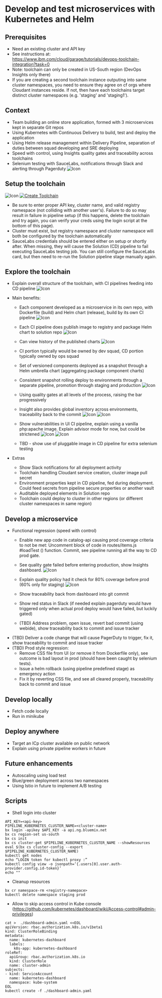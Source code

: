 # Develop and test microservices with Kubernetes and Helm

## Prerequisites
  * Need an existing cluster and API key
  * See instructions at: https://www.ibm.com/cloud/garage/tutorials/devops-toolchain-integration?task=0
  * Note: toolchain can only be created in US-South region (DevOps Insights only there)
  * If you are creating a second toolchain instance outputing into same cluster namespaces, you need to ensure they agree on cf orgs where Cloudant instances reside. If not, then have each toolchains target distinct cluster namespaces (e.g. 'staging' and 'staging1').
## Context
  * Team building an online store application, formed with 3 microservices kept in separate Git repos
  * Using Kubernetes with Continuous Delivery to build, test and deploy the application
  * Using Helm release management within Delivery Pipeline, separation of duties between squad developing and SRE deploying
  * Speed with control, using Insights quality gates and traceability across toolchains 
  * Selenium testing with SauceLabs, notifications through Slack and alerting through Pagerduty
  ![Icon](./umbrella-toolchain.png)
## Setup the toolchain
  ![Icon](./.bluemix/toolchain.png)
  [![Create Toolchain](https://console.bluemix.net/devops/graphics/create_toolchain_button.png)](https://console.bluemix.net/devops/setup/deploy?repository=https://github.com/open-toolchain/microservices-helm-toolchain&refreshServices=&env_id=ibm:yp:us-south)
  * Be sure to enter proper API key, cluster name, and valid registry namespace (not colliding with another user's). Failure to do so may result in failure in pipeline setup (if this happens, delete the toolchain and try again, you can verify your creds using the login script at the bottom of this page).
  * Cluster must exist, but registry namespace and cluster namespace will both be configured by the toolchain automatically
  * SauceLabs credentials should be entered either on setup or shortly after. When missing, they will cause the Solution (CD) pipeline to fail executing SauceLabs testing job. You can still configure the SauceLabs card, but then need to re-run the Solution pipeline stage manually again.
## Explore the toolchain
  * Explain overall structure of the toolchain, with CI pipelines feeding into CD pipeline
    ![Icon](./overview.png)

  * Main benefits:
    * Each component developed as a microservice in its own repo, with Dockerfile (build) and Helm chart (release), build by its own CI pipeline
    ![Icon](./ci-pipeline.png)

    * Each CI pipeline does publish image to registry and package Helm chart to solution repo
    ![Icon](./solution-charts.png)

    * Can view history of the published charts
    ![Icon](./solution-commits.png)

    * CI portion typically would be owned by dev squad, CD portion typically owned by ops squad
    * Set of versioned components deployed as a snapshot through a Helm umbrella chart (aggregating package component charts)
    * Consistent snapshot rolling deploy to environments through a separate pipeline, promotion through staging and production
    ![Icon](./cd-pipeline.png)

    * Using quality gates at all levels of the process, raising the bar progressively
    * Insight also provides global inventory across environments, traceability back to the commit
    ![Icon](./insights-dashboard.png)
    ![Icon](./insights-commit.png)

    * Show vulnerabilities in UI CI pipeline, explain using a vanilla php:apache image. Explain advisor mode for now, but could be strictened
    ![Icon](./ui-vuln.png)
    ![Icon](./vulnerabilities.png)

    * TBD - show use of pluggable image in CD pipeline for extra selenium testing
  * Extras
    * Show Slack notifications for all deployment activity
    * Toolchain handling Cloudant service creation, cluster image pull secret
    * Environment properties kept in CD pipeline, fed during deployment. Could feed secrets from pipeline secure properties or another vault
    * Auditable deployed elements in Solution repo
    * Toolchain could deploy to cluster in other regions (or different cluster namespaces in same region)
## Develop a microservice
  * Functional regression (speed with control)
    * Enable new app code in catalog-api causing prod coverage criteria to not be met: Uncomment block of code in routes/items.js #loadTest () function. Commit, see pipeline running all the way to CD prod gate.
    * See quality gate failed before entering production, show Insights dashboard.
    ![Icon](./cd-prod-fail.png)

    * Explain quality policy had it check for 80% coverage before prod (60% only for staging)
    ![Icon](./coverage-regression.png)

    * Show traceability back from dashboard into git commit
    * Show red status in Slack (if needed explain pagerduty would have triggered only when actual prod deploy would have failed, but luckily gated)
    * (TBD) Address problem, open issue, revert bad commit (using webide), show traceability back to commit and issue tracker
  * (TBD) Deliver a code change that will cause PagerDuty to trigger, fix it, show traceability to commit and issue tracker
  * (TBD) Prod style regression:
    * Remove CSS file from UI (or remove it from Dockerfile only), see outcome is bad layout in prod (should have been caught by selenium tests). 
    * Issue a helm rollback (using pipeline predefined stage) as emergency action
    * Fix it by reverting CSS file, and see all cleared properly, traceability back to commit and issue
## Develop locally 
  * Fetch code locally
  * Run in minikube
## Deploy anywhere
  * Target an ICp cluster available on public network
  * Explain using private pipeline workers in future
## Future enhancements
  * Autoscaling using load test
  * Blue/green deployment across two namespaces
  * Using Istio in future to implement A/B testing

## Scripts
  * Shell login into cluster
```
API_KEY=<api-key>
PIPELINE_KUBERNETES_CLUSTER_NAME=<cluster-name>
bx login -apikey $API_KEY -a api.ng.bluemix.net
bx cs region-set us-south
bx cs init
bx cs cluster-get $PIPELINE_KUBERNETES_CLUSTER_NAME --showResources
eval $(bx cs cluster-config --export $PIPELINE_KUBERNETES_CLUSTER_NAME)
kubectl get nodes
echo “LOGIN token for kubectl proxy :”
kubectl config view -o jsonpath=‘{.users[0].user.auth-provider.config.id-token}’
echo ""
```
  * Cleanup resources
```
bx cr namespace-rm <registry-namepace>
kubectl delete namespace staging prod
```
  * Allow to skip access control in Kube console (https://github.com/kubernetes/dashboard/wiki/Access-control#admin-privileges)
```
cat >  ./dashboard-admin.yaml <<EOL
apiVersion: rbac.authorization.k8s.io/v1beta1
kind: ClusterRoleBinding
metadata:
  name: kubernetes-dashboard
  labels:
    k8s-app: kubernetes-dashboard
roleRef:
  apiGroup: rbac.authorization.k8s.io
  kind: ClusterRole
  name: cluster-admin
subjects:
- kind: ServiceAccount
  name: kubernetes-dashboard
  namespace: kube-system
EOL
kubectl create -f ./dashboard-admin.yaml
```

